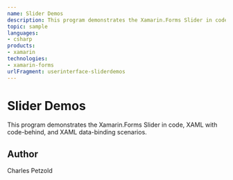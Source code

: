 ```yaml
---
name: Slider Demos
description: This program demonstrates the Xamarin.Forms Slider in code, XAML with code-behind, and XAML data-binding scenarios.
topic: sample
languages:
- csharp
products:
- xamarin
technologies:
- xamarin-forms
urlFragment: userinterface-sliderdemos
---
```

Slider Demos
============

This program demonstrates the Xamarin.Forms Slider in code, XAML with code-behind, and XAML data-binding scenarios.

Author
------

Charles Petzold

